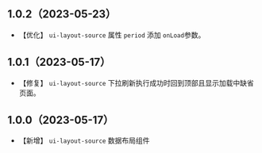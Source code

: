 ## 1.0.2（2023-05-23）
- 【优化】 `ui-layout-source` 属性 `period` 添加 `onLoad`参数。
## 1.0.1（2023-05-17）
- 【修复】 `ui-layout-source` 下拉刷新执行成功时回到顶部且显示加载中缺省页面。
## 1.0.0（2023-05-17）
- 【新增】 `ui-layout-source` 数据布局组件
